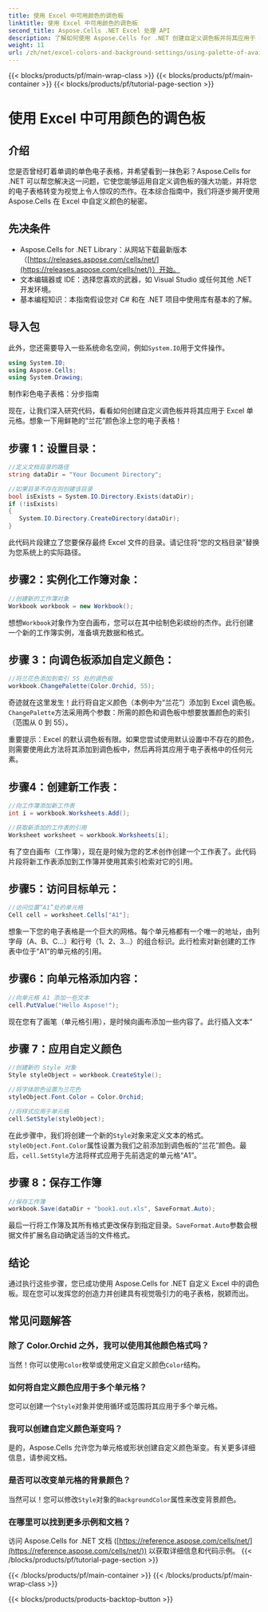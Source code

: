 ```yaml
---
title: 使用 Excel 中可用颜色的调色板
linktitle: 使用 Excel 中可用颜色的调色板
second_title: Aspose.Cells .NET Excel 处理 API
description: 了解如何使用 Aspose.Cells for .NET 创建自定义调色板并将其应用于 Excel 电子表格。使用鲜艳的色彩和格式选项增强数据的视觉吸引力。
weight: 11
url: /zh/net/excel-colors-and-background-settings/using-palette-of-available-colors/
---
```


{{< blocks/products/pf/main-wrap-class >}}
{{< blocks/products/pf/main-container >}}
{{< blocks/products/pf/tutorial-page-section >}}

# 使用 Excel 中可用颜色的调色板

## 介绍
您是否曾经盯着单调的单色电子表格，并希望看到一抹色彩？Aspose.Cells for .NET 可以帮您解决这一问题，它使您能够运用自定义调色板的强大功能，并将您的电子表格转变为视觉上令人惊叹的杰作。在本综合指南中，我们将逐步揭开使用 Aspose.Cells 在 Excel 中自定义颜色的秘密。 

## 先决条件

- Aspose.Cells for .NET Library：从网站下载最新版本（[https://releases.aspose.com/cells/net/](https://releases.aspose.com/cells/net/)）开始。 
- 文本编辑器或 IDE：选择您喜欢的武器，如 Visual Studio 或任何其他 .NET 开发环境。 
- 基本编程知识：本指南假设您对 C# 和在 .NET 项目中使用库有基本的了解。

## 导入包

此外，您还需要导入一些系统命名空间，例如`System.IO`用于文件操作。 

```csharp
using System.IO;
using Aspose.Cells;
using System.Drawing;
```

制作彩色电子表格：分步指南

现在，让我们深入研究代码，看看如何创建自定义调色板并将其应用于 Excel 单元格。想象一下用鲜艳的“兰花”颜色涂上您的电子表格！

## 步骤 1：设置目录：

```csharp
//定义文档目录的路径
string dataDir = "Your Document Directory";

//如果目录不存在则创建该目录
bool isExists = System.IO.Directory.Exists(dataDir);
if (!isExists)
{
   System.IO.Directory.CreateDirectory(dataDir);
}
```

此代码片段建立了您要保存最终 Excel 文件的目录。请记住将“您的文档目录”替换为您系统上的实际路径。

## 步骤2：实例化工作簿对象：

```csharp
//创建新的工作簿对象
Workbook workbook = new Workbook();
```

想想`Workbook`对象作为空白画布，您可以在其中绘制色彩缤纷的杰作。此行创建一个新的工作簿实例，准备填充数据和格式。

## 步骤 3：向调色板添加自定义颜色：

```csharp
//将兰花色添加到索引 55 处的调色板
workbook.ChangePalette(Color.Orchid, 55);
```

奇迹就在这里发生！此行将自定义颜色（本例中为“兰花”）添加到 Excel 调色板。`ChangePalette`方法采用两个参数：所需的颜色和调色板中想要放置颜色的索引（范围从 0 到 55）。 

重要提示：Excel 的默认调色板有限。如果您尝试使用默认设置中不存在的颜色，则需要使用此方法将其添加到调色板中，然后再将其应用于电子表格中的任何元素。

## 步骤4：创建新工作表：

```csharp
//向工作簿添加新工作表
int i = workbook.Worksheets.Add();

//获取新添加的工作表的引用
Worksheet worksheet = workbook.Worksheets[i];
```

有了空白画布（工作簿），现在是时候为您的艺术创作创建一个工作表了。此代码片段将新工作表添加到工作簿并使用其索引检索对它的引用。

## 步骤5：访问目标单元：

```csharp
//访问位置“A1”处的单元格
Cell cell = worksheet.Cells["A1"];
```

想象一下您的电子表格是一个巨大的网格。每个单元格都有一个唯一的地址，由列字母（A、B、C...）和行号（1、2、3...）的组合标识。此行检索对新创建的工作表中位于“A1”的单元格的引用。

## 步骤6：向单元格添加内容：

```csharp
//向单元格 A1 添加一些文本
cell.PutValue("Hello Aspose!");
```

现在您有了画笔（单元格引用），是时候向画布添加一些内容了。此行插入文本“

## 步骤 7：应用自定义颜色

```csharp
//创建新的 Style 对象
Style styleObject = workbook.CreateStyle();

//将字体颜色设置为兰花色
styleObject.Font.Color = Color.Orchid;

//将样式应用于单元格
cell.SetStyle(styleObject);
```

在此步骤中，我们将创建一个新的`Style`对象来定义文本的格式。`styleObject.Font.Color`属性设置为我们之前添加到调色板的“兰花”颜色。最后，`cell.SetStyle`方法将样式应用于先前选定的单元格“A1”。

## 步骤 8：保存工作簿

```csharp
//保存工作簿
workbook.Save(dataDir + "book1.out.xls", SaveFormat.Auto);
```

最后一行将工作簿及其所有格式更改保存到指定目录。`SaveFormat.Auto`参数会根据文件扩展名自动确定适当的文件格式。

## 结论

通过执行这些步骤，您已成功使用 Aspose.Cells for .NET 自定义 Excel 中的调色板。现在您可以发挥您的创造力并创建具有视觉吸引力的电子表格，脱颖而出。 

## 常见问题解答

### 除了 Color.Orchid 之外，我可以使用其他颜色格式吗？
当然！你可以使用`Color`枚举或使用定义自定义颜色`Color`结构。

### 如何将自定义颜色应用于多个单元格？
您可以创建一个`Style`对象并使用循环或范围将其应用于多个单元格。

### 我可以创建自定义颜色渐变吗？
是的，Aspose.Cells 允许您为单元格或形状创建自定义颜色渐变。有关更多详细信息，请参阅文档。

### 是否可以改变单元格的背景颜色？
当然可以！您可以修改`Style`对象的`BackgroundColor`属性来改变背景颜色。

### 在哪里可以找到更多示例和文档？
访问 Aspose.Cells for .NET 文档 ([https://reference.aspose.com/cells/net/](https://reference.aspose.com/cells/net/)) 以获取详细信息和代码示例。
{{< /blocks/products/pf/tutorial-page-section >}}

{{< /blocks/products/pf/main-container >}}
{{< /blocks/products/pf/main-wrap-class >}}

{{< blocks/products/products-backtop-button >}}
